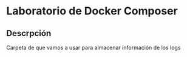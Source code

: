 # Laboratorio de Docker Composer
## Descrpción 
Carpeta de que vamos a usar para almacenar información de los logs
